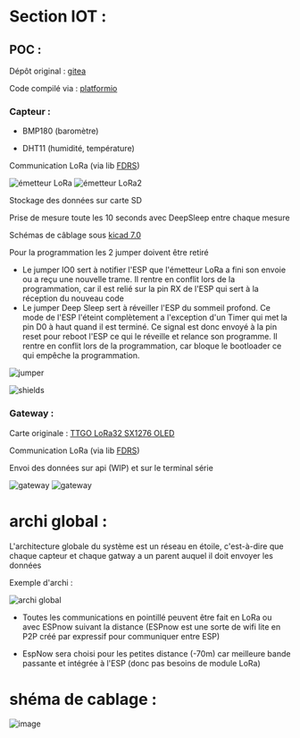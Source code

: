 # Section IOT :

## POC :

Dépôt original : [gitea](https://git.lab-ouest.org/Epitech/T-MAJ-800_msc2024)

Code compilé via : [platformio](https://platformio.org/)

### Capteur :

- BMP180 (baromètre)

- DHT11 (humidité, température)

Communication LoRa (via lib [FDRS](https://github.com/timmbogner/Farm-Data-Relay-System))

![émetteur LoRa](img/photo_3_2023-07-18_15-35-55.jpg)
![émetteur LoRa2](img/photo_4_2023-07-18_15-35-55.jpg)

Stockage des données sur carte SD

Prise de mesure toute les 10 seconds avec DeepSleep entre chaque mesure

Schémas de câblage sous [kicad 7.0](https://www.kicad.org/)

Pour la programmation les 2 jumper doivent être retiré

- Le jumper IO0 sert à notifier l'ESP que l'émetteur LoRa a fini son envoie ou a reçu une nouvelle trame. Il rentre en conflit lors de la programmation, car il est relié sur la pin RX de l'ESP qui sert à la réception du nouveau code
- Le jumper Deep Sleep sert à réveiller l'ESP du sommeil profond. Ce mode de l'ESP l'éteint complètement a l'exception d'un Timer qui met la pin D0 à haut quand il est terminé. Ce signal est donc envoyé à la pin reset pour reboot l'ESP ce qui le réveille et relance son programme. Il rentre en conflit lors de la programmation, car bloque le bootloader ce qui empêche la programmation.

![jumper](img/photo_2_2023-07-18_15-35-55.jpg)


![shields](img/photo_5_2023-07-18_15-35-55.jpg)



### Gateway :

Carte originale : [TTGO LoRa32 SX1276 OLED](https://fr.aliexpress.com/item/4001275174741.html)

Communication LoRa (via lib [FDRS](https://github.com/timmbogner/Farm-Data-Relay-System))

Envoi des données sur api (WIP) et sur le terminal série

![gateway](img/photo_1_2023-07-18_15-35-55.jpg)
![gateway](img/photo_6_2023-07-18_15-35-55.jpg)



# archi global :
L'architecture globale du système est un réseau en étoile, c'est-à-dire que chaque capteur et chaque gatway a un parent auquel il doit envoyer les données

Exemple d'archi :



![archi global](img/archiGraph.png)

- Toutes les communications en pointillé peuvent être fait en LoRa ou avec ESPnow suivant la distance (ESPnow est une sorte de wifi lite en P2P créé par expressif pour communiquer entre ESP)

- EspNow sera choisi pour les petites distance (-70m) car meilleure bande passante et intégrée à l'ESP (donc pas besoins de module LoRa)



# shéma de cablage :


![image](https://github.com/Nathan-Pignon/T-MAJ-800/assets/16057094/2e3b3dd1-b85e-428e-a4d0-aa6a4515870a)
